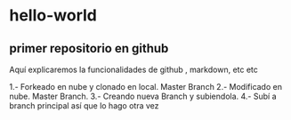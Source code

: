 # hello-world
## primer repositorio en github

Aquí explicaremos la funcionalidades de github , markdown, etc etc 

1.- Forkeado en nube y clonado en local. Master Branch
2.- Modificado en nube. Master Branch.
3.- Creando nueva Branch y subiendola.
4.- Subí a branch principal así que lo hago otra vez

